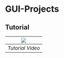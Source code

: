 # GUI-Projects


## Tutorial
|[![](http://i3.ytimg.com/vi/YXPyB4XeYLA/hqdefault.jpg)](https://www.youtube.com/watch?v=YXPyB4XeYLA)|
|:--:|
|*Tutorial Video*|

